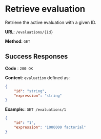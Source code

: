 # Retrieve evaluation

Retrieve the active evaluation with a given ID.

**URL**: `/evaluations/{id}`

**Method**: `GET`

## Success Responses

**Code** : `200 OK`

**Content**: `evaluation` defined as:

```json
{
	"id": "string",
	"expression": "string"
}
```

**Example:**: `GET /evaluations/1`

```json
{
	"id": "1",
	"expression": "1000000 factorial"
}
```
